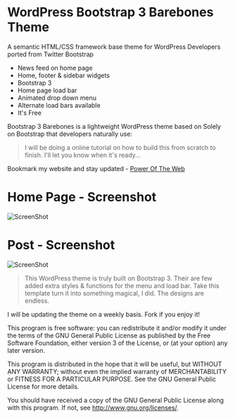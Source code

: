 # WordPress Bootstrap 3 Barebones Theme

A semantic HTML/CSS framework base theme for WordPress Developers ported from Twitter Bootstrap

  - News feed on home page
  - Home, footer & sidebar widgets
  - Bootstrap 3
  - Home page load bar
  - Animated drop down menu 
  - Alternate load bars available
  - It's Free

Bootstrap 3 Barebones is a lightweight WordPress theme based on Solely on Bootstrap that developers naturally use:

> I will be doing a online tutorial on how
> to build this from scratch to finish. 
> I'll let you know when it's ready...

Bookmark my website and stay updated - [Power Of The Web]

# Home Page - Screenshot

![ScreenShot](https://poweroftheweb.net/wp-content/uploads/2015/06/Screenshot1.jpg)

# Post - Screenshot

![ScreenShot](https://poweroftheweb.net/wp-content/uploads/2015/06/screenshot2.jpg)


> This WordPress theme is truly built on Bootstrap 3.
> Their are few added extra 
> styles & functions for the menu and load bar. 
> Take this template turn it into something magical, 
> I did. The designs are endless.

I will be updating the theme on a weekly basis. Fork if you enjoy it! 


This program is free software: you can redistribute it and/or modify it under the terms of the GNU General Public License as published by the Free Software Foundation, either version 3 of the License, or (at your option) any later version.

This program is distributed in the hope that it will be useful, but WITHOUT ANY WARRANTY; without even the implied warranty of MERCHANTABILITY or FITNESS FOR A PARTICULAR PURPOSE.  See the GNU General Public License for more details.

You should have received a copy of the GNU General Public License along with this program.  If not, see <http://www.gnu.org/licenses/>.

[Power Of The Web]:http://poweroftheweb.net/